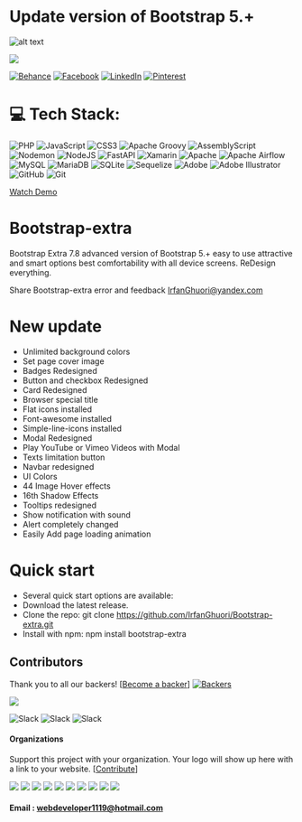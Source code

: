 
# Update version of Bootstrap 5.+

![alt text](https://i.ibb.co/5M391D8/banner.png)

<a href="https://www.buymeacoffee.com/irfanghuori"><img src="https://img.buymeacoffee.com/button-api/?text=Buy me a coffee&emoji=&slug=irfanghuori&button_colour=FFDD00&font_colour=000000&font_family=Cookie&outline_colour=000000&coffee_colour=ffffff" /></a>

[![Behance](https://img.shields.io/badge/Behance-1769ff?logo=behance&logoColor=white)](https://behance.net/Irfan_Ghuori) [![Facebook](https://img.shields.io/badge/Facebook-%231877F2.svg?logo=Facebook&logoColor=white)](https://facebook.com/irfan.whitehead) [![LinkedIn](https://img.shields.io/badge/LinkedIn-%230077B5.svg?logo=linkedin&logoColor=white)](https://linkedin.com/in/irfan-ghuori-39b410155/) [![Pinterest](https://img.shields.io/badge/Pinterest-%23E60023.svg?logo=Pinterest&logoColor=white)](https://pinterest.com/irfanghuori_) 

# 💻 Tech Stack:
![PHP](https://img.shields.io/badge/php-%23777BB4.svg?style=for-the-badge&logo=php&logoColor=white) ![JavaScript](https://img.shields.io/badge/javascript-%23323330.svg?style=for-the-badge&logo=javascript&logoColor=%23F7DF1E) ![CSS3](https://img.shields.io/badge/css3-%231572B6.svg?style=for-the-badge&logo=css3&logoColor=white) ![Apache Groovy](https://img.shields.io/badge/Apache%20Groovy-4298B8.svg?style=for-the-badge&logo=Apache+Groovy&logoColor=white) ![AssemblyScript](https://img.shields.io/badge/assembly%20script-%23000000.svg?style=for-the-badge&logo=assemblyscript&logoColor=white) ![Nodemon](https://img.shields.io/badge/NODEMON-%23323330.svg?style=for-the-badge&logo=nodemon&logoColor=%BBDEAD) ![NodeJS](https://img.shields.io/badge/node.js-6DA55F?style=for-the-badge&logo=node.js&logoColor=white) ![FastAPI](https://img.shields.io/badge/FastAPI-005571?style=for-the-badge&logo=fastapi) ![Xamarin](https://img.shields.io/badge/Xamarin-3199DC?style=for-the-badge&logo=xamarin&logoColor=white) ![Apache](https://img.shields.io/badge/apache-%23D42029.svg?style=for-the-badge&logo=apache&logoColor=white) ![Apache Airflow](https://img.shields.io/badge/Apache%20Airflow-017CEE?style=for-the-badge&logo=Apache%20Airflow&logoColor=white) ![MySQL](https://img.shields.io/badge/mysql-4479A1.svg?style=for-the-badge&logo=mysql&logoColor=white) ![MariaDB](https://img.shields.io/badge/MariaDB-003545?style=for-the-badge&logo=mariadb&logoColor=white) ![SQLite](https://img.shields.io/badge/sqlite-%2307405e.svg?style=for-the-badge&logo=sqlite&logoColor=white) ![Sequelize](https://img.shields.io/badge/Sequelize-52B0E7?style=for-the-badge&logo=Sequelize&logoColor=white) ![Adobe](https://img.shields.io/badge/adobe-%23FF0000.svg?style=for-the-badge&logo=adobe&logoColor=white) ![Adobe Illustrator](https://img.shields.io/badge/adobe%20illustrator-%23FF9A00.svg?style=for-the-badge&logo=adobe%20illustrator&logoColor=white) ![GitHub](https://img.shields.io/badge/github-%23121011.svg?style=for-the-badge&logo=github&logoColor=white) ![Git](https://img.shields.io/badge/git-%23F05033.svg?style=for-the-badge&logo=git&logoColor=white)

<a href="https://www.youtube.com/watch?v=MH505V8VPAE&ab_channel=Socialliner" target="_blank" rel="opener referrer"> Watch Demo </a>


# Bootstrap-extra
Bootstrap Extra 7.8 advanced version of Bootstrap 5.+ easy to use attractive and smart options best comfortability with all device screens. ReDesign everything. 

Share Bootstrap-extra error and feedback
IrfanGhuori@yandex.com

# New update 

  - Unlimited background colors
  - Set page cover image
  - Badges Redesigned
  - Button and checkbox Redesigned
  - Card Redesigned
  - Browser special title
  - Flat icons installed
  - Font-awesome installed
  - Simple-line-icons installed
  - Modal Redesigned
  - Play YouTube or Vimeo Videos with Modal
  - Texts limitation button
  - Navbar redesigned
  - UI Colors
  - 44 Image Hover effects
  - 16th Shadow Effects
  - Tooltips redesigned
  - Show notification with sound
  - Alert completely changed
  - Easily Add page loading animation 
  


# Quick start
- Several quick start options are available:
- Download the latest release.
- Clone the repo: git clone https://github.com/IrfanGhuori/Bootstrap-extra.git
- Install with npm: npm install bootstrap-extra



## Contributors
Thank you to all our backers!  [[Become a backer](https://opencollective.com/Bootstrap-extra#backer)]
[![Backers](https://opencollective.com/Bootstrap-extra/backers.svg?width=890)](https://opencollective.com/Bootstrap-extra#backers)


<a href="CODE_CONTRIBUTORS.md"><img src="https://opencollective.com/swiper/contributors.svg?width=890&button=false" /></a>

![Slack](https://img.shields.io/badge/MIT-License-green) ![Slack](https://img.shields.io/badge/plugin-9-blue) ![Slack](https://img.shields.io/badge/rating%20count-6%20total-yellowgreen) 



#### Organizations

Support this project with your organization. Your logo will show up here with a link to your website. [[Contribute](https://opencollective.com/swiper/contribute)]

<a href="https://opencollective.com/swiper/organization/0/website"><img src="https://opencollective.com/swiper/organization/0/avatar.svg"></a>
<a href="https://opencollective.com/swiper/organization/1/website"><img src="https://opencollective.com/swiper/organization/1/avatar.svg"></a>
<a href="https://opencollective.com/swiper/organization/2/website"><img src="https://opencollective.com/swiper/organization/2/avatar.svg"></a>
<a href="https://opencollective.com/swiper/organization/3/website"><img src="https://opencollective.com/swiper/organization/3/avatar.svg"></a>
<a href="https://opencollective.com/swiper/organization/4/website"><img src="https://opencollective.com/swiper/organization/4/avatar.svg"></a>
<a href="https://opencollective.com/swiper/organization/5/website"><img src="https://opencollective.com/swiper/organization/5/avatar.svg"></a>
<a href="https://opencollective.com/swiper/organization/6/website"><img src="https://opencollective.com/swiper/organization/6/avatar.svg"></a>
<a href="https://opencollective.com/swiper/organization/7/website"><img src="https://opencollective.com/swiper/organization/7/avatar.svg"></a>
<a href="https://opencollective.com/swiper/organization/8/website"><img src="https://opencollective.com/swiper/organization/8/avatar.svg"></a>
<a href="https://opencollective.com/swiper/organization/9/website"><img src="https://opencollective.com/swiper/organization/9/avatar.svg"></a>

#### Email : webdeveloper1119@hotmail.com


